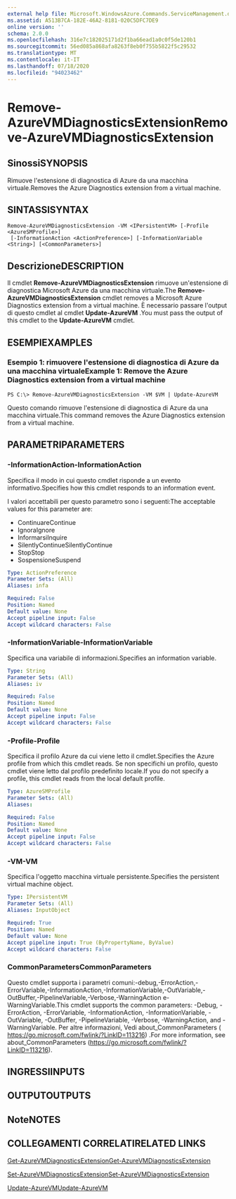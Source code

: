 ```yaml
---
external help file: Microsoft.WindowsAzure.Commands.ServiceManagement.dll-Help.xml
ms.assetid: A513B7CA-182E-46A2-8181-020C5DFC7DE9
online version: ''
schema: 2.0.0
ms.openlocfilehash: 316e7c182025171d2f1ba66ead1a0c0f5de120b1
ms.sourcegitcommit: 56ed085a868afa8263f8eb0f755b5822f5c29532
ms.translationtype: MT
ms.contentlocale: it-IT
ms.lasthandoff: 07/18/2020
ms.locfileid: "94023462"
---
```

# <span data-ttu-id="05c4d-101">Remove-AzureVMDiagnosticsExtension</span><span class="sxs-lookup"><span data-stu-id="05c4d-101">Remove-AzureVMDiagnosticsExtension</span></span>

## <span data-ttu-id="05c4d-102">Sinossi</span><span class="sxs-lookup"><span data-stu-id="05c4d-102">SYNOPSIS</span></span>
<span data-ttu-id="05c4d-103">Rimuove l'estensione di diagnostica di Azure da una macchina virtuale.</span><span class="sxs-lookup"><span data-stu-id="05c4d-103">Removes the Azure Diagnostics extension from a virtual machine.</span></span>

## <span data-ttu-id="05c4d-104">SINTASSI</span><span class="sxs-lookup"><span data-stu-id="05c4d-104">SYNTAX</span></span>

```
Remove-AzureVMDiagnosticsExtension -VM <IPersistentVM> [-Profile <AzureSMProfile>]
 [-InformationAction <ActionPreference>] [-InformationVariable <String>] [<CommonParameters>]
```

## <span data-ttu-id="05c4d-105">Descrizione</span><span class="sxs-lookup"><span data-stu-id="05c4d-105">DESCRIPTION</span></span>
<span data-ttu-id="05c4d-106">Il cmdlet **Remove-AzureVMDiagnosticsExtension** rimuove un'estensione di diagnostica Microsoft Azure da una macchina virtuale.</span><span class="sxs-lookup"><span data-stu-id="05c4d-106">The **Remove-AzureVMDiagnosticsExtension** cmdlet removes a Microsoft Azure Diagnostics extension from a virtual machine.</span></span>
<span data-ttu-id="05c4d-107">È necessario passare l'output di questo cmdlet al cmdlet **Update-AzureVM** .</span><span class="sxs-lookup"><span data-stu-id="05c4d-107">You must pass the output of this cmdlet to the **Update-AzureVM** cmdlet.</span></span>

## <span data-ttu-id="05c4d-108">ESEMPI</span><span class="sxs-lookup"><span data-stu-id="05c4d-108">EXAMPLES</span></span>

### <span data-ttu-id="05c4d-109">Esempio 1: rimuovere l'estensione di diagnostica di Azure da una macchina virtuale</span><span class="sxs-lookup"><span data-stu-id="05c4d-109">Example 1: Remove the Azure Diagnostics extension from a virtual machine</span></span>
```
PS C:\> Remove-AzureVMDiagnosticsExtension -VM $VM | Update-AzureVM
```

<span data-ttu-id="05c4d-110">Questo comando rimuove l'estensione di diagnostica di Azure da una macchina virtuale.</span><span class="sxs-lookup"><span data-stu-id="05c4d-110">This command removes the Azure Diagnostics extension from a virtual machine.</span></span>

## <span data-ttu-id="05c4d-111">PARAMETRI</span><span class="sxs-lookup"><span data-stu-id="05c4d-111">PARAMETERS</span></span>

### <span data-ttu-id="05c4d-112">-InformationAction</span><span class="sxs-lookup"><span data-stu-id="05c4d-112">-InformationAction</span></span>
<span data-ttu-id="05c4d-113">Specifica il modo in cui questo cmdlet risponde a un evento informativo.</span><span class="sxs-lookup"><span data-stu-id="05c4d-113">Specifies how this cmdlet responds to an information event.</span></span>

<span data-ttu-id="05c4d-114">I valori accettabili per questo parametro sono i seguenti:</span><span class="sxs-lookup"><span data-stu-id="05c4d-114">The acceptable values for this parameter are:</span></span>

- <span data-ttu-id="05c4d-115">Continuare</span><span class="sxs-lookup"><span data-stu-id="05c4d-115">Continue</span></span>
- <span data-ttu-id="05c4d-116">Ignora</span><span class="sxs-lookup"><span data-stu-id="05c4d-116">Ignore</span></span>
- <span data-ttu-id="05c4d-117">Informarsi</span><span class="sxs-lookup"><span data-stu-id="05c4d-117">Inquire</span></span>
- <span data-ttu-id="05c4d-118">SilentlyContinue</span><span class="sxs-lookup"><span data-stu-id="05c4d-118">SilentlyContinue</span></span>
- <span data-ttu-id="05c4d-119">Stop</span><span class="sxs-lookup"><span data-stu-id="05c4d-119">Stop</span></span>
- <span data-ttu-id="05c4d-120">Sospensione</span><span class="sxs-lookup"><span data-stu-id="05c4d-120">Suspend</span></span>

```yaml
Type: ActionPreference
Parameter Sets: (All)
Aliases: infa

Required: False
Position: Named
Default value: None
Accept pipeline input: False
Accept wildcard characters: False
```

### <span data-ttu-id="05c4d-121">-InformationVariable</span><span class="sxs-lookup"><span data-stu-id="05c4d-121">-InformationVariable</span></span>
<span data-ttu-id="05c4d-122">Specifica una variabile di informazioni.</span><span class="sxs-lookup"><span data-stu-id="05c4d-122">Specifies an information variable.</span></span>

```yaml
Type: String
Parameter Sets: (All)
Aliases: iv

Required: False
Position: Named
Default value: None
Accept pipeline input: False
Accept wildcard characters: False
```

### <span data-ttu-id="05c4d-123">-Profile</span><span class="sxs-lookup"><span data-stu-id="05c4d-123">-Profile</span></span>
<span data-ttu-id="05c4d-124">Specifica il profilo Azure da cui viene letto il cmdlet.</span><span class="sxs-lookup"><span data-stu-id="05c4d-124">Specifies the Azure profile from which this cmdlet reads.</span></span>
<span data-ttu-id="05c4d-125">Se non specifichi un profilo, questo cmdlet viene letto dal profilo predefinito locale.</span><span class="sxs-lookup"><span data-stu-id="05c4d-125">If you do not specify a profile, this cmdlet reads from the local default profile.</span></span>

```yaml
Type: AzureSMProfile
Parameter Sets: (All)
Aliases: 

Required: False
Position: Named
Default value: None
Accept pipeline input: False
Accept wildcard characters: False
```

### <span data-ttu-id="05c4d-126">-VM</span><span class="sxs-lookup"><span data-stu-id="05c4d-126">-VM</span></span>
<span data-ttu-id="05c4d-127">Specifica l'oggetto macchina virtuale persistente.</span><span class="sxs-lookup"><span data-stu-id="05c4d-127">Specifies the persistent virtual machine object.</span></span>

```yaml
Type: IPersistentVM
Parameter Sets: (All)
Aliases: InputObject

Required: True
Position: Named
Default value: None
Accept pipeline input: True (ByPropertyName, ByValue)
Accept wildcard characters: False
```

### <span data-ttu-id="05c4d-128">CommonParameters</span><span class="sxs-lookup"><span data-stu-id="05c4d-128">CommonParameters</span></span>
<span data-ttu-id="05c4d-129">Questo cmdlet supporta i parametri comuni:-debug,-ErrorAction,-ErrorVariable,-InformationAction,-InformationVariable,-OutVariable,-OutBuffer,-PipelineVariable,-Verbose,-WarningAction e-WarningVariable.</span><span class="sxs-lookup"><span data-stu-id="05c4d-129">This cmdlet supports the common parameters: -Debug, -ErrorAction, -ErrorVariable, -InformationAction, -InformationVariable, -OutVariable, -OutBuffer, -PipelineVariable, -Verbose, -WarningAction, and -WarningVariable.</span></span> <span data-ttu-id="05c4d-130">Per altre informazioni, Vedi about_CommonParameters ( https://go.microsoft.com/fwlink/?LinkID=113216) .</span><span class="sxs-lookup"><span data-stu-id="05c4d-130">For more information, see about_CommonParameters (https://go.microsoft.com/fwlink/?LinkID=113216).</span></span>

## <span data-ttu-id="05c4d-131">INGRESSI</span><span class="sxs-lookup"><span data-stu-id="05c4d-131">INPUTS</span></span>

## <span data-ttu-id="05c4d-132">OUTPUT</span><span class="sxs-lookup"><span data-stu-id="05c4d-132">OUTPUTS</span></span>

## <span data-ttu-id="05c4d-133">Note</span><span class="sxs-lookup"><span data-stu-id="05c4d-133">NOTES</span></span>

## <span data-ttu-id="05c4d-134">COLLEGAMENTI CORRELATI</span><span class="sxs-lookup"><span data-stu-id="05c4d-134">RELATED LINKS</span></span>

[<span data-ttu-id="05c4d-135">Get-AzureVMDiagnosticsExtension</span><span class="sxs-lookup"><span data-stu-id="05c4d-135">Get-AzureVMDiagnosticsExtension</span></span>](./Get-AzureVMDiagnosticsExtension.md)

[<span data-ttu-id="05c4d-136">Set-AzureVMDiagnosticsExtension</span><span class="sxs-lookup"><span data-stu-id="05c4d-136">Set-AzureVMDiagnosticsExtension</span></span>](./Set-AzureVMDiagnosticsExtension.md)

[<span data-ttu-id="05c4d-137">Update-AzureVM</span><span class="sxs-lookup"><span data-stu-id="05c4d-137">Update-AzureVM</span></span>](./Update-AzureVM.md)


